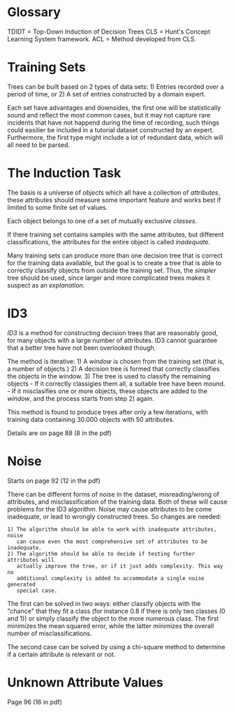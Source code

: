 # Glossary
TDIDT = Top-Down Induction of Decision Trees
CLS = Hunt's Concept Learning System framework.
ACL = Method developed from CLS.


# Training Sets

Trees can be built based on 2 types of data sets:
    1) Entries recorded over a period of time, or
    2) A set of entries constructed by a domain expert.

Each set have advantages and downsides, the first one will be statistically
sound and reflect the most common cases, but it may not capture rare incidents
that have not happend during the time of recording, such things could easilier
be included in a tutorial dataset constructed by an expert. Furthermore, the
first type might include a lot of redundant data, which will all need to be
parsed.


# The Induction Task

The basis is a universe of *objects* which all have a collection of
*attributes*, these attributes should measure some important feature and works
best if limited to some finite set of values.

Each object belongs to one of a set of mutually exclusive *classes*.

If there training set contains samples with the same attributes, but different
classifications, the attributes for the entire object is called *inadequate*.

Many training sets can produce more than one decision tree that is correct for
the training data available, but the goal is to create a tree that is able to
correctly classify objects from outside the training set. Thus, the *simpler*
tree should be used, since larger and more complicated trees makes it suspect as
an *explanation*.


# ID3

*ID3* is a method for constructing decision trees that are reasonably good, for
many objects with a large number of attributes. ID3 cannot guarantee that a
better tree have not been overlooked though.

The method is iterative:
    1) A *window* is chosen from the training set (that is, a number of
       objects.)
    2) A decision tree is formed that correctly classifies the objects in the
       window.
    3) The tree is used to classify the remaining objects
        - If it correctly classigies them all, a suitable tree have been mound.
        - If it misclasifies one or more objects, these objects are added to the
          *window*, and the process starts from step 2) again.

This method is found to produce trees after only a few iterations, with training
data containing 30.000 objects with 50 attributes.

Details are on page 88 (8 in the pdf)


# Noise
Starts on page 92 (12 in the pdf)

There can be different forms of noise in the dataset, misreading/wrong of
attributes, and misclassification of the training data. Both of these will cause
problems for the ID3 algorithm. Noise may cause attributes to be come
inadequate, or lead to wrongly constructed trees. So changes are needed:

    1) The algorithm should be able to work with inadequate attributes, noise
       can cause even the most comprehensive set of attributes to be inadequate.
    2) The algorithm should be able to decide if testing further attributes will
       actually improve the tree, or if it just adds complexity. This way no
       additional complexity is added to accommodate a single noise generated
       special case.


The first can be solved in two ways: either classify objects with the "chance"
that they fit a class (for instance 0.8 if there is only two classes (0 and 1))
or simply classify the object to the more numerous class. The first minimizes
the mean squared error, while the latter minimizes the overall number of
misclassifications.

The second case can be solved by using a chi-square method to determine if a
certain attribute is relevant or not.


# Unknown Attribute Values
Page 96 (16 in pdf)
